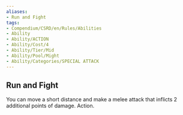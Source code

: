 ```yaml
---
aliases:
- Run and Fight
tags:
- Compendium/CSRD/en/Rules/Abilities
- Ability
- Ability/ACTION
- Ability/Cost/4
- Ability/Tier/Mid
- Ability/Pool/Might
- Ability/Categories/SPECIAL ATTACK
---
```


  
## Run and Fight  
You can move a short distance and make a melee attack that inflicts 2 additional points of damage. Action. 